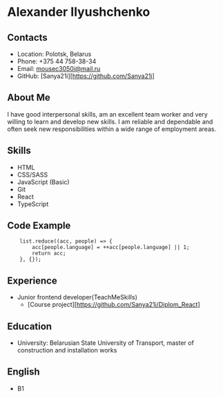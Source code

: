 # Alexander Ilyushchenko
## Contacts
* Location: Polotsk, Belarus
* Phone: +375 44 758-38-34
* Email: mousec3050i@mail.ru
* GitHub: [Sanya21i][https://github.com/Sanya21i]
## About Me
I have good interpersonal skills, am an excellent team worker and very willing to learn and develop new skills.
I am reliable and dependable and often seek new responsibilities within a wide range of employment areas.
## Skills
* HTML
* CSS/SASS
* JavaScript (Basic)
* Git
* React
* TypeScript
## Code Example
```const countLanguages = (list) =>
	list.reduce((acc, people) => {
		acc[people.language] = ++acc[people.language] || 1;
		return acc;
	}, {});
```
## Experience
* Junior frontend developer(TeachMeSkills)
	* [Сourse project][https://github.com/Sanya21i/Diplom_React]
## Education
* University: Belarusian State University of Transport, master of construction and installation works
## English
* B1